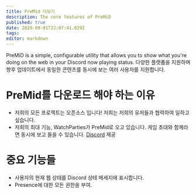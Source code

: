 ```yaml
---
title: PreMid 더보기
description: The core features of PreMiD
published: true
date: 2020-09-01T22:07:41.029Z
tags:
editor: markdown
---
```


PreMiD is a simple, configurable utility that allows you to show what you're doing on the web in your Discord now playing status. 다양한 플랫폼을 지원하며 향후 업데이트에서 동일한 콘텐츠를 동시에 보는 여러 사용자를 지원합니다.

# PreMid를 다운로드 해야 하는 이유
- 저희의 모든 프로젝트는 오픈소스 입니다! 저희는 저희의 유저들과 협력하여 일하고 싶습니다.
- 저희의 최대 기능, WatchParties가 PreMid로 오고 있습니다. 게임 초대와 함께라면 동시에 보고 들을 수 있습니다. [Discord](https://discordapp.com/) 제공

# 중요 기능들
- 사용자의 현재 웹 상태를 Discord 상테 메세지에 표시합니다.
- Presence에 대한 모든 권한을 부여.